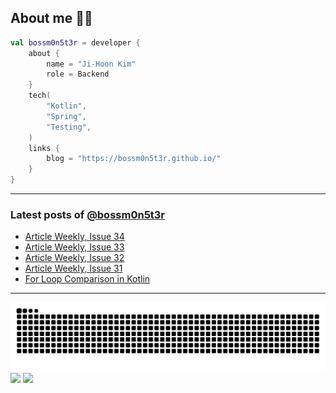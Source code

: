 ## About me 🧑‍💻

```kotlin
val bossm0n5t3r = developer {
    about {
        name = "Ji-Hoon Kim"
        role = Backend
    }
    tech(
        "Kotlin",
        "Spring",
        "Testing",
    )
    links {
        blog = "https://bossm0n5t3r.github.io/"
    }
}
```

---

### Latest posts of [@bossm0n5t3r](https://github.com/bossm0n5t3r)

<!-- BLOG-POST-LIST:START -->
- [Article Weekly, Issue 34](https://bossm0n5t3r.github.io/posts/article-weekly-34/)
- [Article Weekly, Issue 33](https://bossm0n5t3r.github.io/posts/article-weekly-33/)
- [Article Weekly, Issue 32](https://bossm0n5t3r.github.io/posts/article-weekly-32/)
- [Article Weekly, Issue 31](https://bossm0n5t3r.github.io/posts/article-weekly-31/)
- [For Loop Comparison in Kotlin](https://bossm0n5t3r.github.io/posts/for-loop-comparison-in-kotlin/)
<!-- BLOG-POST-LIST:END -->

---

![](https://raw.githubusercontent.com/bossm0n5t3r/bossm0n5t3r/output/github-snake.svg)
![](https://streak-stats.demolab.com?user=bossm0n5t3r)
![](https://projecteuler.net/profile/bossm0n5t3r.png)
